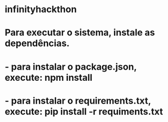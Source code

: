 # infinityhackthon

# Para executar o sistema, instale as dependências.

# - para instalar o package.json, execute: npm install

# - para instalar o requirements.txt, execute: pip install -r requiments.txt
